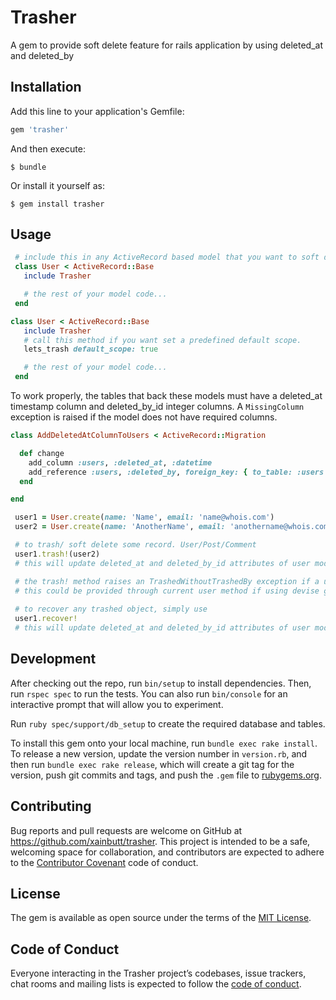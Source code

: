 # Trasher

A gem to provide soft delete feature for rails application by using deleted_at and deleted_by 

## Installation

Add this line to your application's Gemfile:

```ruby
gem 'trasher'
```

And then execute:

    $ bundle

Or install it yourself as:

    $ gem install trasher

## Usage

```ruby
 # include this in any ActiveRecord based model that you want to soft delete. 
 class User < ActiveRecord::Base
   include Trasher

   # the rest of your model code...
 end
```

```ruby
class User < ActiveRecord::Base
   include Trasher
   # call this method if you want set a predefined default scope. 
   lets_trash default_scope: true

   # the rest of your model code...
 end
```

To work properly, the tables that back these models must have a deleted_at timestamp column and deleted_by_id integer columns.
A `MissingColumn` exception is raised if the model does not have required columns.
 
```ruby
class AddDeletedAtColumnToUsers < ActiveRecord::Migration

  def change
    add_column :users, :deleted_at, :datetime
    add_reference :users, :deleted_by, foreign_key: { to_table: :users }
  end

end
```
 
```ruby
 user1 = User.create(name: 'Name', email: 'name@whois.com')
 user2 = User.create(name: 'AnotherName', email: 'anothername@whois.com')

 # to trash/ soft delete some record. User/Post/Comment
 user1.trash!(user2)
 # this will update deleted_at and deleted_by_id attributes of user model to current timestamp and user id.

 # the trash! method raises an TrashedWithoutTrashedBy exception if a user object is not specified
 # this could be provided through current user method if using devise gem
 
 # to recover any trashed object, simply use
 user1.recover! 
 # this will update deleted_at and deleted_by_id attributes of user model to nil.
```
 
## Development

After checking out the repo, run `bin/setup` to install dependencies. Then, run `rspec spec` to run the tests. You can also run `bin/console` for an interactive prompt that will allow you to experiment.

Run `ruby spec/support/db_setup` to create the required database and tables.

To install this gem onto your local machine, run `bundle exec rake install`. To release a new version, update the version number in `version.rb`, and then run `bundle exec rake release`, which will create a git tag for the version, push git commits and tags, and push the `.gem` file to [rubygems.org](https://rubygems.org).

## Contributing

Bug reports and pull requests are welcome on GitHub at https://github.com/xainbutt/trasher. This project is intended to be a safe, welcoming space for collaboration, and contributors are expected to adhere to the [Contributor Covenant](http://contributor-covenant.org) code of conduct.

## License

The gem is available as open source under the terms of the [MIT License](https://opensource.org/licenses/MIT).

## Code of Conduct

Everyone interacting in the Trasher project’s codebases, issue trackers, chat rooms and mailing lists is expected to follow the [code of conduct](https://github.com/[USERNAME]/trasher/blob/master/CODE_OF_CONDUCT.md).
